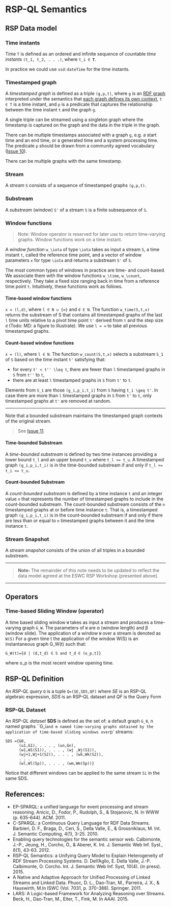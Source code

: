 # RSP-QL Semantics

## RSP Data model

### Time instants
Time `T` is defined as an ordered and infinite sequence of countable *time instants* `(t_1, t_2, . . .)`, 
where <code>t_i &isin; **T**</code>.  

In practice we could use ```xsd:dateTime``` for the time instants.

### Timestamped graph
A *timestamped graph* is defined as a triple `(g,p,t)`, where `g` is an [RDF graph](http://www.w3.org/TR/rdf11-concepts/#section-rdf-graph) interpreted under the semantics that [each graph defines its own context](http://www.w3.org/TR/2014/NOTE-rdf11-datasets-20140225/#each-named-graph-defines-its-own-context), <code>t &isin; T</code> is a time instant, and `p` is a predicate that captures the relationship between the time instant `t` and the graph `g`. 

A single triple can be streamed using a singleton graph where the timestamp is captured on the graph and the data in the triple in the graph.

There can be multiple timestamps associated with a graph `g`, e.g. a start time and an end time, or a generated time and a system processing time. The predicate `p` should be drawn from a community agreed vocabulary ([Issue 10](https://github.com/streamreasoning/RSP-QL/issues/10)).

There can be multiple graphs with the same timestamp.

### Stream
A *stream* `S` consists of a sequence of timestamped graphs `(g,p,t)`.

### Substream
A *substream* (window) `S'` of a stream `S` is a finite subsequence of `S`.

### Window functions

> Note: Window operator is reserved for later use to return time-varying graphs. Window functions work on a time instant.

A *window function* `w_\iota` of type `\iota` takes as input a stream `S`, a time instant `t`, called the reference time point, and a vector of window parameters `x` for type `\iota` and returns a substream `S'` of `S`.

The most common types of windows in practice are time- and count-based. We associate them with the window functions `w_\time`, `w_\count`, respectively. They take a fixed size ranging back in time from a reference time point `t`. Intuitively, these functions work as follows.

#### Time-based window functions

`x = (l,d)`, where `l ∈ N ∪ {∞}` and `d ∈ N`. The function `w_time(S,t,x)` returns the substream of S that contains all timestamped graphs of the last `l` time units relative to a pivot time point `t'` derived from `t` and the step size `d` (Todo: MD: a figure to illustrate). We use `l = ∞` to take all previous timestamped graphs.

#### Count-based window functions

`x = (l)`, where `l ∈ N`. The function `w_count(S,t,x)` selects a substream `S_1` of `S` based on the time instant `t'` satisfying that:
* for every `t' < t'' \leq t`, there are fewer than `l` timestamped graphs in `S` from `t''` to `t`,
* there are at least `l` timestamped graphs in `S` from `t'` to `t`.

Elements from `S_1` are those `(g_i,p_i,t_i)` from `S` having `t_i \geq t'`. In case there are more than `l` timestamped graphs in `S` from `t'` to `t`, only timestamped graphs at `t'` are removed at random.
___

Note that a bounded substream maintains the timestamped graph contexts of the original stream.

> See [Issue 11](https://github.com/streamreasoning/RSP-QL/issues/11).

#### Time-bounded Substream
A *time-bounded substream* is defined by two time instances providing a lower bound `t_l` and an upper bound `t_u` where `t_l <= t_u`. A timestamped graph `(g_i,p_i,t_i)` is in the time-bounded substream if and only if `t_l <= t_i <= t_u`.

#### Count-bounded Substream
A *count-bounded substream* is defined by a time instance `t` and an integer value `n` that represents the number of timestamped graphs to include in the count-bounded substream. The count-bounded substream consists of the `n` timestamped graphs at or before time instance `t`. That is, a timestamped graph `(g_i,p_i,t_i)` is in the count-bounded substream if and only if there are less than or equal to `n` timestamped graphs between it and the time instance `t`.

### Stream Snapshot
A *stream snapshot* consists of the union of all triples in a bounded substream.

___

> **Note:** The remainder of this note needs to be updated to reflect the data model agreed at the ESWC RSP Workshop (presented above).

___

## Operators

### Time-based Sliding Window (operator)
A time based sliding window `W` takes as input a stream and produces a time-varying graph `G_W`. The parameters of `W` are &alpha; (window length) and &beta; (window slide). The application of a window `W` over a stream is denoted as `W(S)`
For a given time t the application of the window W(S) is an instantaneous graph G_W(t) such that:

<code>G_W(t)={d | (d,t_d) &isin; S and t_d &isin; (o_p,t]}</code>

where o_p is the most recent window opening time.

## RSP-QL Definition

An *RSP-QL query* `Q` is a tuple `Q=(SE,SDS,QF)` where *SE* is an RSP-QL algebraic expression, 
*SDS* is an RSP-QL dataset and *QF* is the Query Form

### RSP-QL Dataset
An *RSP-QL dataset* **SDS** is defined as the set of: a default graph `G_0`, n named graphs ``G_i` and m named
time-varying graphs obtained by the application of time-based sliding windows over `p` streams:
```
SDS ={G0,
      (u1,G1), . . . , (un,Gn),
      (w1,W1(S1)), . . . , (wj ,Wj(S1)),
      (wj+1,Wj+1(S2)), . . . , (wk,Wk(S2)),
      . . .
      (wl,Wl(Sp)), . . . , (wm,Wm(Sp))}
```

Notice that different windows can be applied to the same stream `Si` in the same SDS.


## References:
* EP-SPARQL: a unified language for event processing and stream reasoning.
Anicic, D., Fodor, P., Rudolph, S., & Stojanovic, N. In WWW (p. 635-644). ACM. 2011.
* C-SPARQL: a Continuous Query Language for RDF Data Streams. 
Barbieri, D. F., Braga, D., Ceri, S., Della Valle, E., & Grossniklaus, M. Int. J. Semantic Computing, 4(1), 3-25. 2010.
* Enabling query technologies for the semantic sensor web. 
Calbimonte, J.-P., Jeung, H., Corcho, Ó., & Aberer, K. Int. J. Semantic Web Inf. Syst., 8(1), 43-63. 2012.
* RSP-QL Semantics: a Unifying Query Model to Explain Heterogeneity of RDF Stream Processing Systems. 
D. Dell’Aglio, E. Della Valle, J.-P. Calbimonte, O. Corcho. Int. J. Semantic Web Inf. Syst, 10(4). (in press). 2015.
* A Native and Adaptive Approach for Unified Processing of Linked Streams and Linked Data.
Phuoc, D. L., Dao-Tran, M., Parreira, J. X., & Hauswirth, M.In ISWC (Vol. 7031, p. 370-388). Springer. 2011.
* LARS: A Logic-based Framework for Analyzing Reasoning over Streams.
Beck, H., Dao-Tran, M., Eiter, T., Fink, M. In AAAI. 2015.
